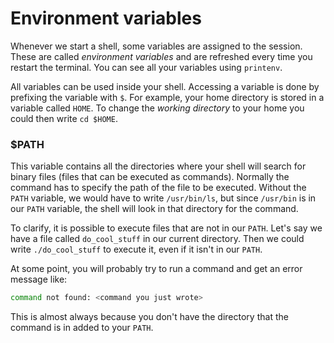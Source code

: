 # Environment variables

Whenever we start a shell, some variables are assigned to the session. These are called _environment variables_ and are refreshed every time you restart the terminal. You can see all your variables using `printenv`.

All variables can be used inside your shell. Accessing a variable is done by prefixing the variable with `$`. For example, your home directory is stored in a variable called `HOME`. To change the _working directory_ to your home you could then write `cd $HOME`.

### $PATH

This variable contains all the directories where your shell will search for binary files (files that can be executed as commands). Normally the command has to specify the path of the file to be executed. Without the `PATH` variable, we would have to write `/usr/bin/ls`, but since `/usr/bin` is in our `PATH` variable, the shell will look in that directory for the command.

To clarify, it is possible to execute files that are not in our `PATH`. Let's say we have a file called `do_cool_stuff` in our current directory. Then we could write `./do_cool_stuff` to execute it, even if it isn't in our `PATH`.

At some point, you will probably try to run a command and get an error message like:

```bash
command not found: <command you just wrote>
```

This is almost always because you don't have the directory that the command is in added to your `PATH`.
